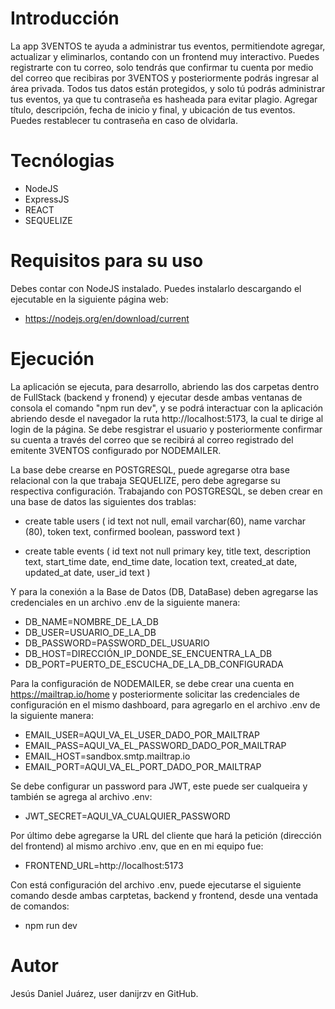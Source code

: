 # Introducción

La app 3VENTOS te ayuda a administrar tus eventos, permitiendote agregar, actualizar y eliminarlos, contando con un frontend muy interactivo. Puedes registrarte con tu correo, solo tendrás que confirmar tu cuenta por medio del correo que recibiras por 3VENTOS y posteriormente podrás ingresar al área privada. Todos tus datos están protegidos, y solo tú podrás administrar tus eventos, ya que tu contraseña es hasheada para evitar plagio. Agregar título, descripción, fecha de inicio y final, y ubicación de tus eventos. Puedes restablecer tu contraseña en caso de olvidarla.


# Tecnólogias 

- NodeJS
- ExpressJS
- REACT
- SEQUELIZE

# Requisitos para su uso

Debes contar con NodeJS instalado. Puedes instalarlo descargando el ejecutable en la siguiente página web:

- https://nodejs.org/en/download/current

# Ejecución

La aplicación se ejecuta, para desarrollo, abriendo las dos carpetas dentro de FullStack (backend y fronend) y ejecutar desde ambas ventanas de consola el comando "npm run dev", y se podrá interactuar con la aplicación abriendo desde el navegador la ruta http://localhost:5173, la cual te dirige al login de la página. Se debe resgistrar el usuario y posteriormente confirmar su cuenta a través del correo que se recibirá al correo registrado del emitente 3VENTOS configurado por NODEMAILER. 

La base debe crearse en POSTGRESQL, puede agregarse otra base relacional con la que trabaja SEQUELIZE, pero debe agregarse su respectiva configuración. Trabajando con POSTGRESQL, se deben crear en una base de datos las siguientes dos trablas:

- create table users (
	id text not null,
	email varchar(60),
	name varchar (80),
	token text,
	confirmed boolean,
	password text
  )

- create table events (
	id text not null primary key,
	title text,
	description text,
	start_time date,
	end_time date,
	location text,
	created_at date,
	updated_at date,
	user_id text
  )

Y para la conexión a la Base de Datos (DB, DataBase) deben agregarse las credenciales en un archivo .env de la siguiente manera:
- DB_NAME=NOMBRE_DE_LA_DB
- DB_USER=USUARIO_DE_LA_DB
- DB_PASSWORD=PASSWORD_DEL_USUARIO
- DB_HOST=DIRECCIÓN_IP_DONDE_SE_ENCUENTRA_LA_DB
- DB_PORT=PUERTO_DE_ESCUCHA_DE_LA_DB_CONFIGURADA

Para la configuración de NODEMAILER, se debe crear una cuenta en https://mailtrap.io/home y posteriormente solicitar las credenciales de configuración en el mismo dashboard, para agregarlo en el archivo .env de la siguiente manera:

- EMAIL_USER=AQUI_VA_EL_USER_DADO_POR_MAILTRAP
- EMAIL_PASS=AQUI_VA_EL_PASSWORD_DADO_POR_MAILTRAP
- EMAIL_HOST=sandbox.smtp.mailtrap.io
- EMAIL_PORT=AQUI_VA_EL_PORT_DADO_POR_MAILTRAP

Se debe configurar un password para JWT, este puede ser cualqueira y también se agrega al archivo .env:

- JWT_SECRET=AQUI_VA_CUALQUIER_PASSWORD

Por último debe agregarse la URL del cliente que hará la petición (dirección del frontend) al mismo archivo .env, que en en mi equipo fue:

- FRONTEND_URL=http://localhost:5173

Con está configuración del archivo .env, puede ejecutarse el siguiente comando desde ambas carptetas, backend y frontend, desde una ventada de comandos:

- npm run dev

# Autor

Jesús Daniel Juárez, user danijrzv en GitHub.

